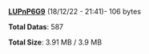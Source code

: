 [**LUPnP6G9**](/data/LUPnP6G9.txt) (18/12/22 - 21:41)- 106 bytes

**Total Datas**: 587

**Total Size**: 3.91 MB / 3.9 MB